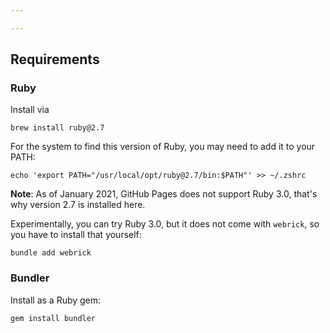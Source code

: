 ```yaml
---

---
```


## Requirements

### Ruby
Install via
```shell
brew install ruby@2.7
```

For the system to find this version of Ruby, you may need to add it to your PATH:

```shell
echo 'export PATH="/usr/local/opt/ruby@2.7/bin:$PATH"' >> ~/.zshrc
```

__Note__: As of January 2021, GitHub Pages does not support Ruby 3.0, that's why version 2.7 is installed here.

Experimentally, you can try Ruby 3.0, but it does not come with `webrick`, so you have to install that yourself: 
```shell
bundle add webrick
```

### Bundler

Install as a Ruby gem:

```shell
gem install bundler
```